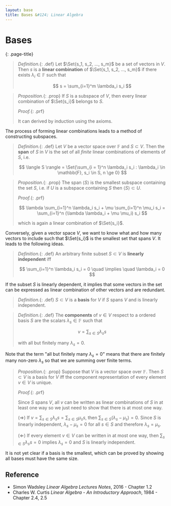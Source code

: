 ```yaml
---
layout: base
title: Bases &#124; Linear Algebra
---
```


# Bases
{: .page-title}

> *Definition.*{: .def}
> Let $\Set{s_1, s_2, ..., s_m}$ be a set of vectors in $V$.
> Then $s$ is a **linear combination** of $\Set{s_1, s_2, ..., s_m}$ if there exists $\lambda_i \in \mathbb{F}$ such that
>
> $$
  s = \sum_{i=1}^m \lambda_i s_i
  $$

> *Proposition.*{: .prop}
> If $S$ is a subspace of $V$, then every linear combination of $\Set{s_i}$ belongs to $S$.
>
> *Proof.*{: .prf}
>
> It can derived by induction using the axioms.

The process of forming linear combinations leads to a method of constructing subspaces.

> *Definition.*{: .def}
> Let $V$ be a vector space over $\mathbb{F}$ and $S \subset V$.
> Then the **span** of $S$ in $V$ is the set of all _finite_ linear combinations of elements of $S$, i.e.
>
> $$
  \langle S \rangle = \Set{\sum_{i = 1}^n \lambda_i s_i : \lambda_i \in \mathbb{F}, s_i \in S, n \ge 0}
  $$

> *Proposition.*{: .prop}
> The span $\langle S \rangle$ is the smallest subspace containing the set $S$, i.e.
> if $U$ is a subspace containing $S$ then $\langle S \rangle \subset U$.
>
> *Proof.*{: .prf}
>
> $$
  \lambda \sum_{i=1}^n \lambda_i s_i + \mu \sum_{i=1}^n \mu_i s_i = \sum_{i=1}^n (\lambda \lambda_i + \mu \mu_i) s_i
  $$
>
> which is again a linear combination of $\Set{s_i}$.

Conversely, given a vector space $V$, we want to know what and how many vectors to include such that $\Set{s_i}$ is the smallest set that spans $V$.
It leads to the following ideas.

> *Definition.*{: .def}
> An arbitrary finite subset $S \subset V$ is **linearly independent** iff
>
> $$
  \sum_{i=1}^n \lambda_i s_i = 0 \quad \implies \quad \lambda_i = 0
  $$

If the subset $S$ is linearly dependent, it implies that some vectors in the set can be expressed as linear combination of other vectors and are redundant.

> *Definition.*{: .def}
> $S \subset V$ is a **basis** for $V$ if $S$ spans $V$ and is linearly independent.

> *Definition.*{: .def}
> The **components** of $v \in V$ respect to a ordered basis $S$ are the scalars $\lambda_s \in \mathbb{F}$ such that
>
> $$
  v = \sum_{s \in S} \lambda_s s
  $$
>
> with all but finitely many $\lambda_s = 0$.

Note that the term "all but finitely many $\lambda_s = 0$" means that there are finitely many non-zero $\lambda_s$ so that we are summing over finite terms.

> *Proposition.*{: .prop}
> Suppose that $V$ is a vector space over $\mathbb{F}$.
> Then $S \subset V$ is a basis for $V$ iff the component representation of every element $v \in V$ is unique.
>
> *Proof.*{: .prf}
>
>
> Since $S$ spans $V$, all $v$ can be written as linear combinations of $S$ in at least one way so we just need to show that there is at most one way.
>
> ($\Rightarrow$) If $v = \sum_{s \in S} \lambda_s s = \sum_{s \in S} \mu_s s$, then $\sum_{s \in S} (\lambda_s - \mu_s) = 0$.
> Since $S$ is linearly independent, $\lambda_s - \mu_s = 0$ for all $s \in S$ and therefore $\lambda_s = \mu_s$.
>
> ($\Leftarrow$) If every element $v \in V$ can be written in at most one way, then $\sum_{s \in S} \lambda_s s = 0$ implies $\lambda_s = 0$ and $S$ is linearly independent.

It is not yet clear if a basis is the smallest, which can be proved by showing all bases must have the same size.

## Reference

* Simon Wadsley _Linear Algebra Lectures Notes_, 2016 - Chapter 1.2
* Charles W. Curtis _Linear Algebra - An Introductory Approach_, 1984 - Chapter 2.4, 2.5
